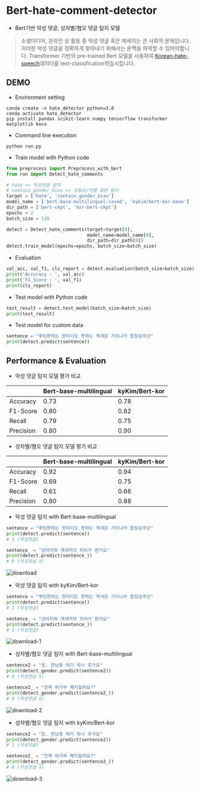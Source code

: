 # Bert-hate-comment-detector
- Bert기반 악성 댓글, 성차별/혐오 댓글 탐지 모델
> 소셜미디어, 온라인 상 활동 중 악성 댓글 혹은 메세지는 큰 사회적 문제입니다.
> 이러한 악성 댓글을 정확하게 찾아내기 위해서는 문맥을 파악할 수 있어야합니다.
> Transformer 기반의 pre-trained Bert 모델을 사용하여 [Korean-hate-speech](https://github.com/kocohub/korean-hate-speech)데이터를 text-classification학습시킵니다.

## DEMO
- Environment setting
```
conda create -n hate_detector python=3.8
conda activate hate_detector
pip install pandas scikit-learn numpy tensorflow transformer matplotlib koco
```
- Command line execution
```
python run.py
```

- Train model with Python code
```python
from preprocess import Preprocess_with_bert
from run import Detect_hate_comments

# hate => 악성댓글 탐지
# contain_gender_bias => 성혐오/차별 표현 탐지
target = ['hate', 'contain_gender_bias']
model_name = ['bert-base-multilingual-cased', 'kykim/bert-kor-base']
dir_path = ['bert-ckpt', 'kor-bert-ckpt']
epochs = 2
batch_size = 128

detect = Detect_hate_comments(target=target[0], 
                              model_name=model_name[0], 
                              dir_path=dir_path[0])
detect.train_model(epochs=epochs, batch_size=batch_size)
```

- Evaluation
```python
val_acc, val_f1, cls_report = detect.evaluation(batch_size=batch_size)
print('Accuracy : ', val_acc)
print('F1_Score : ', val_f1)
print(cls_report)
```

- Test model with Python code
```python
test_result = detect.test_model(batch_size=batch_size)
print(test_result)
```

- Test model for custom data
```python
sentence = "푸틴한테는 한마디도 못하는 역겨운 거지나라 합정공주년"
print(detect.predict(sentence))
```

## Performance & Evaluation
- 악성 댓글 탐지 모델 평가 비교

|        |Bert-base-multilingual|kyKim/Bert-kor|
|--------|----------------------|--------------|
|Accuracy|0.73|0.78|
|F1-Score|0.80|0.82|
|Recall  |0.79|0.75|
|Precision|0.80|0.90|

- 성차별/혐오 댓글 탐지 모델 평가 비교

|        |Bert-base-multilingual|kyKim/Bert-kor|
|--------|----------------------|--------------|
|Accuracy|0.92|0.94|
|F1-Score|0.69|0.75|
|Recall  |0.61|0.66|
|Precision|0.80|0.88|

- 악성 댓글 탐지 with Bert-base-multilingual

```python
sentence = "푸틴한테는 한마디도 못하는 역겨운 거지나라 합정공주년"
print(detect.predict(sentence))
# 1 (악성댓글)

sentence_ = "강아지와 개새끼의 차이가 뭔가요"
print(detect.predict(sentence_))
# 0 (악성댓글 X)
```

![download](https://user-images.githubusercontent.com/61719257/162421710-f7fa71bc-6c31-4727-aa0a-78040f82425b.png)

- 악성 댓글 탐지 with kyKim/Bert-kor

```python
sentence = "푸틴한테는 한마디도 못하는 역겨운 거지나라 합정공주년"
print(detect.predict(sentence))
# 1 (악성댓글)

sentence_ = "강아지와 개새끼의 차이가 뭔가요"
print(detect.predict(sentence_))
# 1 (악성댓글)
```

![download-1](https://user-images.githubusercontent.com/61719257/162421722-f6f18fba-fc7b-411d-8ec0-cfe5f59367d4.png)

- 성차별/혐오 댓글 탐지 with Bert-base-multilingual

```python
sentence2 = "응. 한남충 여기 하나 추가요"
print(detect_gender.predict(sentence2))
# 0 (악성댓글 X)

sentence2_ = "진짜 여가부 폐지할까요?"
print(detect_gender.predict(sentence2_))
# 0 (악성댓글 X)
```

![download-2](https://user-images.githubusercontent.com/61719257/162421727-80cc9604-f0b4-4f30-8328-c05deef1f38a.png)

- 성차별/혐오 댓글 탐지 with kyKim/Bert-kor

```python
sentence2 = "응. 한남충 여기 하나 추가요"
print(detect_gender.predict(sentence2))
# 1 (악성댓글)

sentence2_ = "진짜 여가부 폐지할까요?"
print(detect_gender.predict(sentence2_))
# 0 (악성댓글 X)
```

![download-3](https://user-images.githubusercontent.com/61719257/162421743-d866a93d-99f5-4061-b354-2741a3898768.png)
